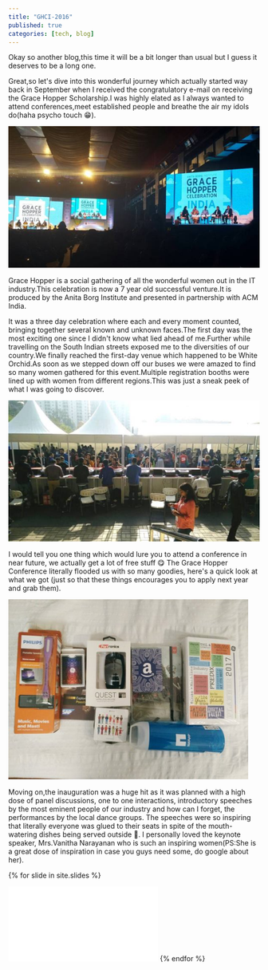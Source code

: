 ```yaml
---
title: "GHCI-2016"
published: true
categories: [tech, blog]
---
```

Okay so another blog,this time it will be a bit longer than usual but I guess it deserves to be a long one.

Great,so let\'s dive into this wonderful journey which actually started way back in September when I received the congratulatory e-mail on receiving the Grace Hopper Scholarship.I was highly elated as I always wanted to attend conferences,meet established people and breathe the air my idols do(haha psycho touch :grin:).

![GHCI Preview1](/assets/2016-12-14-ghci/1.jpg)

Grace Hopper is a social gathering of all the wonderful women out in the IT industry.This celebration is now a 7 year old successful venture.It is produced by the Anita Borg Institute and presented in partnership with ACM India.

It was a three day celebration where each and every moment counted, bringing together several known and unknown faces.The first day was the most exciting one since I didn\'t know what lied ahead of me.Further while travelling on the South Indian streets exposed me to the diversities of our country.We finally reached the first-day venue which happened to be White Orchid.As soon as we stepped down off our buses we were amazed to find so many women gathered for this event.Multiple registration booths were lined up with women from different regions.This was just a sneak peek of what I was going to discover.

![GHCI Preview2](/assets/2016-12-14-ghci/2.jpg)

I would tell you one thing which would lure you to attend a conference in near future, we actually get a lot of free stuff :yum: The Grace Hopper Conference literally flooded us with so many goodies, here\'s a quick look at what we got (just so that these things encourages you to apply next year and grab them).

![GHCI Preview3](/assets/2016-12-14-ghci/3.jpeg)

Moving on,the inauguration was a huge hit as it was planned with a high dose of panel discussions, one to one interactions, introductory speeches by the most eminent people of our industry and how can I forget, the performances by the local dance groups. The speeches were so inspiring that literally everyone was glued to their seats in spite of the mouth-watering dishes being served outside :hamburger:. I personally loved the keynote speaker, Mrs.Vanitha Narayanan who is such an inspiring women(PS:She is a great dose of inspiration in case you guys need some, do google about her). 

{% for slide in site.slides %}
<iframe src="{{ site.github.url }}{{ slide.url }}" frameborder="0" scrolling="no" onload="resizeIframe(this)"></iframe>
{% endfor %}

